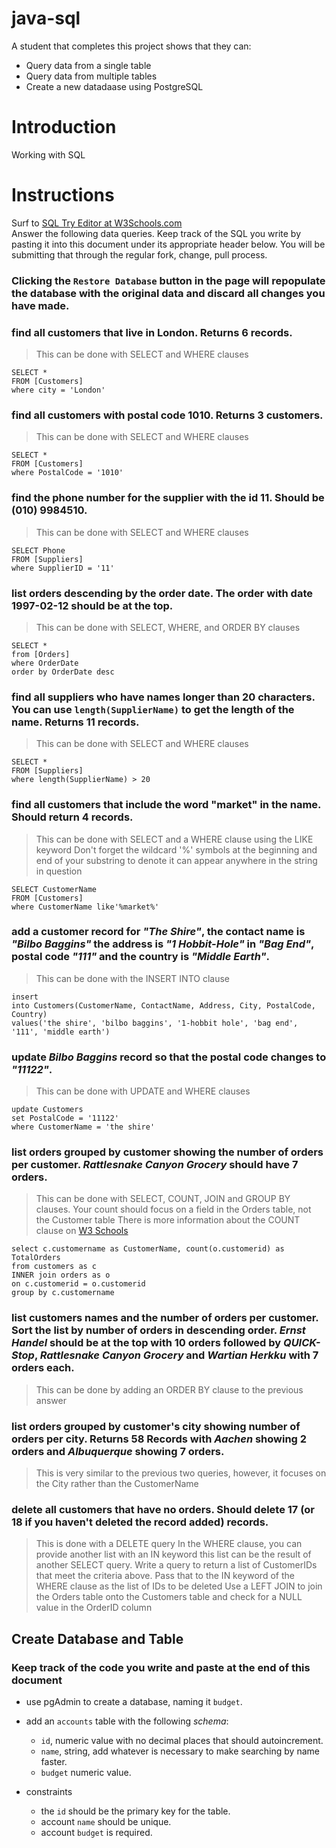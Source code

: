 # java-sql

A student that completes this project shows that they can:
* Query data from a single table
* Query data from multiple tables
* Create a new datadaase using PostgreSQL

# Introduction

Working with SQL

# Instructions

Surf to [SQL Try Editor at W3Schools.com](https://www.w3schools.com/Sql/tryit.asp?filename=trysql_select_top)  
Answer the following data queries. Keep track of the SQL you write by pasting it into this document under its appropriate header below. You will be submitting that through the regular fork, change, pull process.

### **Clicking the `Restore Database` button in the page will repopulate the database with the original data and discard all changes you have made**.

### find all customers that live in London. Returns 6 records.
> This can be done with SELECT and WHERE clauses
```
SELECT *
FROM [Customers]
where city = 'London'
```

### find all customers with postal code 1010. Returns 3 customers.
> This can be done with SELECT and WHERE clauses

```
SELECT *
FROM [Customers]
where PostalCode = '1010'
```

### find the phone number for the supplier with the id 11. Should be (010) 9984510.
> This can be done with SELECT and WHERE clauses
```
SELECT Phone
FROM [Suppliers]
where SupplierID = '11'
```

### list orders descending by the order date. The order with date 1997-02-12 should be at the top.
> This can be done with SELECT, WHERE, and ORDER BY clauses
```
SELECT *
from [Orders]
where OrderDate
order by OrderDate desc
```

### find all suppliers who have names longer than 20 characters. You can use `length(SupplierName)` to get the length of the name. Returns 11 records.
> This can be done with SELECT and WHERE clauses
```
SELECT *
FROM [Suppliers]
where length(SupplierName) > 20
```

### find all customers that include the word "market" in the name. Should return 4 records.
> This can be done with SELECT and a WHERE clause using the LIKE keyword
> Don't forget the wildcard '%' symbols at the beginning and end of your substring to denote it can appear anywhere in the string in question

```
SELECT CustomerName
FROM [Customers]
where CustomerName like'%market%'
```

### add a customer record for _"The Shire"_, the contact name is _"Bilbo Baggins"_ the address is _"1 Hobbit-Hole"_ in _"Bag End"_, postal code _"111"_ and the country is _"Middle Earth"_.
> This can be done with the INSERT INTO clause

```
insert
into Customers(CustomerName, ContactName, Address, City, PostalCode, Country)
values('the shire', 'bilbo baggins', '1-hobbit hole', 'bag end', '111', 'middle earth')
```


### update _Bilbo Baggins_ record so that the postal code changes to _"11122"_.
> This can be done with UPDATE and WHERE clauses

```
update Customers
set PostalCode = '11122'
where CustomerName = 'the shire'
```


### list orders grouped by customer showing the number of orders per customer. _Rattlesnake Canyon Grocery_ should have 7 orders.
> This can be done with SELECT, COUNT, JOIN and GROUP BY clauses. Your count should focus on a field in the Orders table, not the Customer table
> There is more information about the COUNT clause on [W3 Schools](https://www.w3schools.com/sql/sql_count_avg_sum.asp)

```
select c.customername as CustomerName, count(o.customerid) as TotalOrders
from customers as c
INNER join orders as o
on c.customerid = o.customerid
group by c.customername
```

### list customers names and the number of orders per customer. Sort the list by number of orders in descending order. _Ernst Handel_ should be at the top with 10 orders followed by _QUICK-Stop_, _Rattlesnake Canyon Grocery_ and _Wartian Herkku_ with 7 orders each.
> This can be done by adding an ORDER BY clause to the previous answer


### list orders grouped by customer's city showing number of orders per city. Returns 58 Records with _Aachen_ showing 2 orders and _Albuquerque_ showing 7 orders.
> This is very similar to the previous two queries, however, it focuses on the City rather than the CustomerName


### delete all customers that have no orders. Should delete 17 (or 18 if you haven't deleted the record added) records.
> This is done with a DELETE query
> In the WHERE clause, you can provide another list with an IN keyword this list can be the result of another SELECT query. Write a query to return a list of CustomerIDs that meet the criteria above. Pass that to the IN keyword of the WHERE clause as the list of IDs to be deleted
> Use a LEFT JOIN to join the Orders table onto the Customers table and check for a NULL value in the OrderID column


## Create Database and Table

### Keep track of the code you write and paste at the end of this document

- use pgAdmin to create a database, naming it `budget`.
- add an `accounts` table with the following _schema_:

  - `id`, numeric value with no decimal places that should autoincrement.
  - `name`, string, add whatever is necessary to make searching by name faster.
  - `budget` numeric value.

- constraints
  - the `id` should be the primary key for the table.
  - account `name` should be unique.
  - account `budget` is required.
